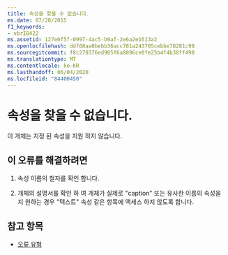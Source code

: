 ```yaml
---
title: 속성을 찾을 수 없습니다.
ms.date: 07/20/2015
f1_keywords:
- vbrID422
ms.assetid: 127e0f5f-0997-4ac5-b9af-2e6a2eb513a2
ms.openlocfilehash: ddf08aa0bebb36acc781a243705cebbe78281c99
ms.sourcegitcommit: f8c270376ed905f6a8896ce0fe25b4f4b38ff498
ms.translationtype: MT
ms.contentlocale: ko-KR
ms.lasthandoff: 06/04/2020
ms.locfileid: "84400450"
---
```

# <a name="property-not-found"></a>속성을 찾을 수 없습니다.
이 개체는 지정 된 속성을 지원 하지 않습니다.  
  
## <a name="to-correct-this-error"></a>이 오류를 해결하려면  
  
1. 속성 이름의 철자를 확인 합니다.  
  
2. 개체의 설명서를 확인 하 여 개체가 실제로 "caption" 또는 유사한 이름의 속성을 지 원하는 경우 "텍스트" 속성 같은 항목에 액세스 하지 않도록 합니다.  
  
## <a name="see-also"></a>참고 항목

- [오류 유형](../../programming-guide/language-features/error-types.md)
